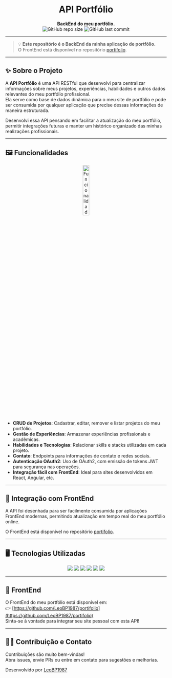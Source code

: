 <!-- Banner do Projeto -->
<h1 align="center">API Portfólio</h1>
<p align="center">
  <b>BackEnd do meu portfólio.</b>
  <br>
  <img alt="GitHub repo size" src="https://img.shields.io/github/repo-size/LeoBP1987/api-portifolio">
  <img alt="GitHub last commit" src="https://img.shields.io/github/last-commit/LeoBP1987/api-portifolio">
</p>

---

> 💡 **Este repositório é o BackEnd da minha aplicação de portfólio.**  
> O FrontEnd está disponível no repositório [portifolio](https://github.com/LeoBP1987/portifolio).

---

## ✨ Sobre o Projeto

A **API Portfólio** é uma API RESTful que desenvolvi para centralizar informações sobre meus projetos, experiências, habilidades e outros dados relevantes do meu portfólio profissional.  
Ela serve como base de dados dinâmica para o meu site de portfólio e pode ser consumida por qualquer aplicação que precise dessas informações de maneira estruturada.

Desenvolvi essa API pensando em facilitar a atualização do meu portfólio, permitir integrações futuras e manter um histórico organizado das minhas realizações profissionais.

---

## 🖼️ Funcionalidades

<div align="center">
  <img src="https://github.com/user-attachments/assets/a9c5df07-84c2-462f-a099-62f0c43ce632" alt="Funcionalidades" width="20%"/>
</div>

- **CRUD de Projetos**: Cadastrar, editar, remover e listar projetos do meu portfólio.
- **Gestão de Experiências**: Armazenar experiências profissionais e acadêmicas.
- **Habilidades e Tecnologias**: Relacionar skills e stacks utilizadas em cada projeto.
- **Contato**: Endpoints para informações de contato e redes sociais.
- **Autenticação OAuth2**: Uso de OAuth2, com emissão de tokens JWT para segurança nas operações.
- **Integração fácil com FrontEnd**: Ideal para sites desenvolvidos em React, Angular, etc.

---

## 🔌 Integração com FrontEnd

A API foi desenhada para ser facilmente consumida por aplicações FrontEnd modernas, permitindo atualização em tempo real do meu portfólio online.

O FrontEnd está disponível no repositório [portifolio](https://github.com/LeoBP1987/portifolio).

---

## 🖥️ Tecnologias Utilizadas

<p align="center">
  <img src="https://img.shields.io/badge/Python-3776AB?style=for-the-badge&logo=python&logoColor=white"/>
  <img src="https://img.shields.io/badge/Django-092E20?style=for-the-badge&logo=django&logoColor=white"/>
  <img src="https://img.shields.io/badge/DRF-FF1709?style=for-the-badge&logo=django&logoColor=white"/>
  <img src="https://img.shields.io/badge/PostgreSQL-4169E1?style=for-the-badge&logo=postgresql&logoColor=white"/>
  <img src="https://img.shields.io/badge/OAuth2-009688?style=for-the-badge&logo=oauth&logoColor=white"/>
  <img src="https://img.shields.io/badge/JWT-black?style=for-the-badge&logo=JSON%20web%20tokens"/>
</p>

---

## 📢 FrontEnd

O FrontEnd do meu portfólio está disponível em:  
👉 [https://github.com/LeoBP1987/portifolio](https://github.com/LeoBP1987/portifolio)  
Sinta-se à vontade para integrar seu site pessoal com esta API!

---

## 🙋‍♂️ Contribuição e Contato

Contribuições são muito bem-vindas!  
Abra issues, envie PRs ou entre em contato para sugestões e melhorias.

Desenvolvido por [LeoBP1987](https://github.com/LeoBP1987)